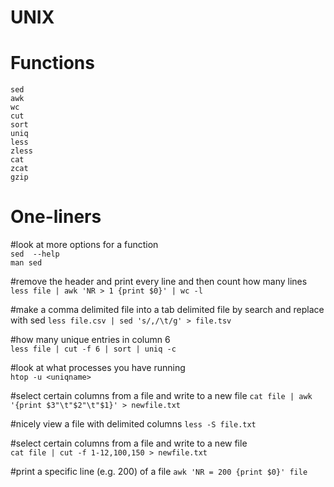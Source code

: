# UNIX

# Functions
```
sed
awk
wc 
cut
sort
uniq
less
zless
cat
zcat
gzip
```

# One-liners

#look  at more options for a function  
`sed  --help`  
`man sed`  

#remove the header and  print every line and then count how many lines  
`less file | awk 'NR > 1 {print $0}' | wc -l `

#make a comma delimited file into a tab delimited file by search and replace with sed 
`less file.csv | sed 's/,/\t/g' > file.tsv`

#how many unique entries in column 6  
`less file | cut -f 6 | sort | uniq -c`

#look at what processes you have running  
`htop -u <uniqname>`

#select certain columns from a file and write to a new file
`cat file | awk '{print $3"\t"$2"\t"$1}' > newfile.txt`

#nicely view a file with delimited columns 
`less -S file.txt`  

#select certain columns from a file and write to a new file   
`cat file | cut -f 1-12,100,150 > newfile.txt`  

#print a specific line (e.g. 200) of a file
`awk 'NR = 200 {print $0}' file`
